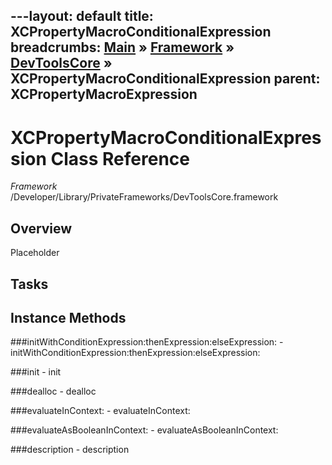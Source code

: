 ---layout: default
title: XCPropertyMacroConditionalExpression
breadcrumbs: <a href="/index.html">Main</a> &raquo; <a href="/Frameworks.html">Framework</a> &raquo; <a href="/Frameworks/DevToolsCore.html">DevToolsCore</a> &raquo; XCPropertyMacroConditionalExpression
parent: XCPropertyMacroExpression 
---
# XCPropertyMacroConditionalExpression Class Reference

*Framework* /Developer/Library/PrivateFrameworks/DevToolsCore.framework

## Overview

Placeholder

## Tasks

## Instance Methods

<a name="-initWithConditionExpression:thenExpression:elseExpression:"></a>
###initWithConditionExpression:thenExpression:elseExpression:
    - initWithConditionExpression:thenExpression:elseExpression:

<a name="-init"></a>
###init
    - init

<a name="-dealloc"></a>
###dealloc
    - dealloc

<a name="-evaluateInContext:"></a>
###evaluateInContext:
    - evaluateInContext:

<a name="-evaluateAsBooleanInContext:"></a>
###evaluateAsBooleanInContext:
    - evaluateAsBooleanInContext:

<a name="-description"></a>
###description
    - description

